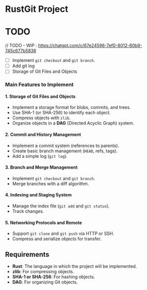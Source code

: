 # RustGit Project

# TODO

// TODO - WIP : https://chatgpt.com/c/67e24596-7ef0-8012-80b9-745c677b5838

- [ ] Implement `git checkout` and `git branch`.
- [ ] Add git log
- [ ] Storage of Git Files and Objects 

### Main Features to Implement

#### 1. Storage of Git Files and Objects
- Implement a storage format for blobs, commits, and trees.
- Use SHA-1 (or SHA-256) to identify each object.
- Compress objects with `zlib`.
- Organize objects in a **DAG** (Directed Acyclic Graph) system.

#### 2. Commit and History Management
- Implement a commit system (references to parents).
- Create basic branch management (`HEAD`, refs, tags).
- Add a simple log (`git log`).

#### 3. Branch and Merge Management
- Implement `git checkout` and `git branch`.
- Merge branches with a diff algorithm.

#### 4. Indexing and Staging System
- Manage the index file (`git add` and `git status`).
- Track changes.

#### 5. Networking Protocols and Remote
- Support `git clone` and `git push` via HTTP or SSH.
- Compress and serialize objects for transfer.

## Requirements

- **Rust**: The language in which the project will be implemented.
- **zlib**: For compressing objects.
- **SHA-1 or SHA-256**: For hashing objects.
- **DAG**: For organizing Git objects.
